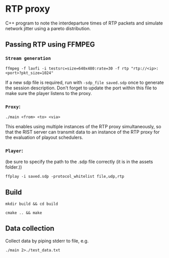 # RTP proxy

C++ program to note the interdeparture times of RTP packets and simulate network jitter using a pareto distribution.

## Passing RTP using FFMPEG

### `Stream generation`

```
ffmpeg -f lavfi -i testsrc=size=640x480:rate=30 -f rtp "rtp://<ip>:<port>?pkt_size=1024"
```

If a new sdp file is required, run with `-sdp_file saved.sdp` once to generate the session description. Don't forget to update the port within this file to make sure the player listens to the proxy.

### `Proxy`:
```
./main <from> <to> <via>
```

This enables using multiple instances of the RTP proxy simultaneously, so that the RIST server can transmit data to an instance of the RTP proxy for the evaluation of playout schedulers.

### `Player`:

(be sure to specify the path to the .sdp file correctly (it is in the assets folder.))

```
ffplay -i saved.sdp -protocol_whitelist file,udp,rtp
```

## Build

```
mkdir build && cd build
```

```
cmake .. && make
```


## Data collection
Collect data by piping stderr to file, e.g. 
```
./main 2>./test_data.txt
```
